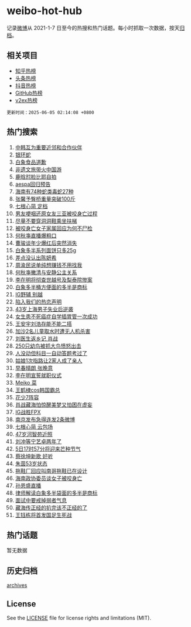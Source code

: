 # weibo-hot-hub

记录[微博](https://www.weibo.com)从 2021-1-7 日至今的热搜和热门话题。每小时抓取一次数据，按天[归档](archives)。

## 相关项目

- [知乎热榜](https://github.com/lonnyzhang423/zhihu-hot-hub)
- [头条热榜](https://github.com/lonnyzhang423/toutiao-hot-hub)
- [抖音热榜](https://github.com/lonnyzhang423/douyin-hot-hub)
- [GitHub热榜](https://github.com/lonnyzhang423/github-hot-hub)
- [v2ex热榜](https://github.com/lonnyzhang423/v2ex-hot-hub)


`更新时间：2025-06-05 02:14:08 +0800`

## 热门搜索

1. [中韩互为重要近邻和合作伙伴](https://m.weibo.cn/search?containerid=100103type%3D1%26t%3D10%26q%3D%23%E4%B8%AD%E9%9F%A9%E4%BA%92%E4%B8%BA%E9%87%8D%E8%A6%81%E8%BF%91%E9%82%BB%E5%92%8C%E5%90%88%E4%BD%9C%E4%BC%99%E4%BC%B4%23&stream_entry_id=51&isnewpage=1&extparam=seat%3D1%26cate%3D10103%26pos%3D0%26c_type%3D51%26filter_type%3Drealtimehot%26q%3D%2523%25E4%25B8%25AD%25E9%259F%25A9%25E4%25BA%2592%25E4%25B8%25BA%25E9%2587%258D%25E8%25A6%2581%25E8%25BF%2591%25E9%2582%25BB%25E5%2592%258C%25E5%2590%2588%25E4%25BD%259C%25E4%25BC%2599%25E4%25BC%25B4%2523%26dgr%3D0%26stream_entry_id%3D51%26display_time%3D1749060847%26pre_seqid%3D17490608471550056078)
1. [银环蛇](https://m.weibo.cn/search?containerid=100103type%3D1%26t%3D10%26q%3D%E9%93%B6%E7%8E%AF%E8%9B%87&stream_entry_id=31&isnewpage=1&extparam=seat%3D1%26lcate%3D5001%26filter_type%3Drealtimehot%26q%3D%25E9%2593%25B6%25E7%258E%25AF%25E8%259B%2587%26c_type%3D31%26cate%3D5001%26band_rank%3D1%26realpos%3D1%26flag%3D2%26stream_entry_id%3D31%26dgr%3D0%26pos%3D0%26display_time%3D1749060847%26pre_seqid%3D17490608471550056078)
1. [白象食品道歉](https://m.weibo.cn/search?containerid=100103type%3D1%26t%3D10%26q%3D%23%E7%99%BD%E8%B1%A1%E9%A3%9F%E5%93%81%E9%81%93%E6%AD%89%23&stream_entry_id=31&isnewpage=1&extparam=seat%3D1%26lcate%3D5001%26filter_type%3Drealtimehot%26q%3D%2523%25E7%2599%25BD%25E8%25B1%25A1%25E9%25A3%259F%25E5%2593%2581%25E9%2581%2593%25E6%25AD%2589%2523%26c_type%3D31%26cate%3D5001%26band_rank%3D2%26realpos%3D2%26flag%3D2%26stream_entry_id%3D31%26dgr%3D0%26pos%3D1%26display_time%3D1749060847%26pre_seqid%3D17490608471550056078)
1. [非遗文旅带火中国游](https://m.weibo.cn/search?containerid=100103type%3D1%26t%3D10%26q%3D%23%E9%9D%9E%E9%81%97%E6%96%87%E6%97%85%E5%B8%A6%E7%81%AB%E4%B8%AD%E5%9B%BD%E6%B8%B8%23&stream_entry_id=31&isnewpage=1&extparam=seat%3D1%26lcate%3D5001%26filter_type%3Drealtimehot%26q%3D%2523%25E9%259D%259E%25E9%2581%2597%25E6%2596%2587%25E6%2597%2585%25E5%25B8%25A6%25E7%2581%25AB%25E4%25B8%25AD%25E5%259B%25BD%25E6%25B8%25B8%2523%26c_type%3D31%26cate%3D5001%26band_rank%3D3%26realpos%3D3%26flag%3D0%26stream_entry_id%3D31%26dgr%3D0%26pos%3D2%26display_time%3D1749060847%26pre_seqid%3D17490608471550056078)
1. [鹿晗怼脸比耶自拍](https://m.weibo.cn/search?containerid=100103type%3D1%26t%3D10%26q%3D%23%E9%B9%BF%E6%99%97%E6%80%BC%E8%84%B8%E6%AF%94%E8%80%B6%E8%87%AA%E6%8B%8D%23&stream_entry_id=31&isnewpage=1&extparam=seat%3D1%26lcate%3D5001%26filter_type%3Drealtimehot%26q%3D%2523%25E9%25B9%25BF%25E6%2599%2597%25E6%2580%25BC%25E8%2584%25B8%25E6%25AF%2594%25E8%2580%25B6%25E8%2587%25AA%25E6%258B%258D%2523%26c_type%3D31%26cate%3D5001%26band_rank%3D4%26realpos%3D4%26flag%3D0%26stream_entry_id%3D31%26dgr%3D0%26pos%3D3%26display_time%3D1749060847%26pre_seqid%3D17490608471550056078)
1. [aespa回归预告](https://m.weibo.cn/search?containerid=100103type%3D1%26t%3D10%26q%3Daespa%E5%9B%9E%E5%BD%92%E9%A2%84%E5%91%8A&stream_entry_id=31&isnewpage=1&extparam=seat%3D1%26lcate%3D5001%26filter_type%3Drealtimehot%26q%3Daespa%25E5%259B%259E%25E5%25BD%2592%25E9%25A2%2584%25E5%2591%258A%26c_type%3D31%26cate%3D5001%26band_rank%3D5%26realpos%3D5%26flag%3D0%26stream_entry_id%3D31%26dgr%3D0%26pos%3D4%26display_time%3D1749060847%26pre_seqid%3D17490608471550056078)
1. [海南有74种蛇类毒蛇27种](https://m.weibo.cn/search?containerid=100103type%3D1%26t%3D10%26q%3D%23%E6%B5%B7%E5%8D%97%E6%9C%8974%E7%A7%8D%E8%9B%87%E7%B1%BB%E6%AF%92%E8%9B%8727%E7%A7%8D%23&stream_entry_id=31&isnewpage=1&extparam=seat%3D1%26lcate%3D5001%26filter_type%3Drealtimehot%26q%3D%2523%25E6%25B5%25B7%25E5%258D%2597%25E6%259C%258974%25E7%25A7%258D%25E8%259B%2587%25E7%25B1%25BB%25E6%25AF%2592%25E8%259B%258727%25E7%25A7%258D%2523%26c_type%3D31%26cate%3D5001%26band_rank%3D6%26realpos%3D6%26flag%3D0%26stream_entry_id%3D31%26dgr%3D0%26pos%3D5%26display_time%3D1749060847%26pre_seqid%3D17490608471550056078)
1. [张馨予臀桥重量突破100斤](https://m.weibo.cn/search?containerid=100103type%3D1%26t%3D10%26q%3D%23%E5%BC%A0%E9%A6%A8%E4%BA%88%E8%87%80%E6%A1%A5%E9%87%8D%E9%87%8F%E7%AA%81%E7%A0%B4100%E6%96%A4%23&stream_entry_id=31&isnewpage=1&extparam=seat%3D1%26lcate%3D5001%26filter_type%3Drealtimehot%26q%3D%2523%25E5%25BC%25A0%25E9%25A6%25A8%25E4%25BA%2588%25E8%2587%2580%25E6%25A1%25A5%25E9%2587%258D%25E9%2587%258F%25E7%25AA%2581%25E7%25A0%25B4100%25E6%2596%25A4%2523%26c_type%3D31%26cate%3D5001%26band_rank%3D7%26realpos%3D7%26flag%3D2%26stream_entry_id%3D31%26dgr%3D0%26pos%3D6%26display_time%3D1749060847%26pre_seqid%3D17490608471550056078)
1. [七根心简 定档](https://m.weibo.cn/search?containerid=100103type%3D1%26t%3D10%26q%3D%E4%B8%83%E6%A0%B9%E5%BF%83%E7%AE%80+%E5%AE%9A%E6%A1%A3&stream_entry_id=31&isnewpage=1&extparam=seat%3D1%26lcate%3D5001%26filter_type%3Drealtimehot%26q%3D%25E4%25B8%2583%25E6%25A0%25B9%25E5%25BF%2583%25E7%25AE%2580%2520%25E5%25AE%259A%25E6%25A1%25A3%26c_type%3D31%26cate%3D5001%26band_rank%3D8%26realpos%3D8%26flag%3D0%26stream_entry_id%3D31%26dgr%3D0%26pos%3D7%26display_time%3D1749060847%26pre_seqid%3D17490608471550056078)
1. [男友哽咽还原女友三亚被咬身亡过程](https://m.weibo.cn/search?containerid=100103type%3D1%26t%3D10%26q%3D%23%E7%94%B7%E5%8F%8B%E5%93%BD%E5%92%BD%E8%BF%98%E5%8E%9F%E5%A5%B3%E5%8F%8B%E4%B8%89%E4%BA%9A%E8%A2%AB%E5%92%AC%E8%BA%AB%E4%BA%A1%E8%BF%87%E7%A8%8B%23&stream_entry_id=31&isnewpage=1&extparam=seat%3D1%26lcate%3D5001%26filter_type%3Drealtimehot%26q%3D%2523%25E7%2594%25B7%25E5%258F%258B%25E5%2593%25BD%25E5%2592%25BD%25E8%25BF%2598%25E5%258E%259F%25E5%25A5%25B3%25E5%258F%258B%25E4%25B8%2589%25E4%25BA%259A%25E8%25A2%25AB%25E5%2592%25AC%25E8%25BA%25AB%25E4%25BA%25A1%25E8%25BF%2587%25E7%25A8%258B%2523%26c_type%3D31%26cate%3D5001%26band_rank%3D9%26realpos%3D9%26flag%3D0%26stream_entry_id%3D31%26dgr%3D0%26pos%3D8%26display_time%3D1749060847%26pre_seqid%3D17490608471550056078)
1. [尽量不要穿洞洞鞋乘坐扶梯](https://m.weibo.cn/search?containerid=100103type%3D1%26t%3D10%26q%3D%E5%B0%BD%E9%87%8F%E4%B8%8D%E8%A6%81%E7%A9%BF%E6%B4%9E%E6%B4%9E%E9%9E%8B%E4%B9%98%E5%9D%90%E6%89%B6%E6%A2%AF&stream_entry_id=31&isnewpage=1&extparam=seat%3D1%26lcate%3D5001%26filter_type%3Drealtimehot%26q%3D%25E5%25B0%25BD%25E9%2587%258F%25E4%25B8%258D%25E8%25A6%2581%25E7%25A9%25BF%25E6%25B4%259E%25E6%25B4%259E%25E9%259E%258B%25E4%25B9%2598%25E5%259D%2590%25E6%2589%25B6%25E6%25A2%25AF%26c_type%3D31%26cate%3D5001%26band_rank%3D10%26realpos%3D10%26flag%3D0%26stream_entry_id%3D31%26dgr%3D0%26pos%3D9%26display_time%3D1749060847%26pre_seqid%3D17490608471550056078)
1. [被咬身亡女子家属回应为何不尸检](https://m.weibo.cn/search?containerid=100103type%3D1%26t%3D10%26q%3D%23%E8%A2%AB%E5%92%AC%E8%BA%AB%E4%BA%A1%E5%A5%B3%E5%AD%90%E5%AE%B6%E5%B1%9E%E5%9B%9E%E5%BA%94%E4%B8%BA%E4%BD%95%E4%B8%8D%E5%B0%B8%E6%A3%80%23&stream_entry_id=31&isnewpage=1&extparam=seat%3D1%26lcate%3D5001%26filter_type%3Drealtimehot%26q%3D%2523%25E8%25A2%25AB%25E5%2592%25AC%25E8%25BA%25AB%25E4%25BA%25A1%25E5%25A5%25B3%25E5%25AD%2590%25E5%25AE%25B6%25E5%25B1%259E%25E5%259B%259E%25E5%25BA%2594%25E4%25B8%25BA%25E4%25BD%2595%25E4%25B8%258D%25E5%25B0%25B8%25E6%25A3%2580%2523%26c_type%3D31%26cate%3D5001%26band_rank%3D11%26realpos%3D11%26flag%3D2%26stream_entry_id%3D31%26dgr%3D0%26pos%3D10%26display_time%3D1749060847%26pre_seqid%3D17490608471550056078)
1. [何秋亊直播爆粗口](https://m.weibo.cn/search?containerid=100103type%3D1%26t%3D10%26q%3D%23%E4%BD%95%E7%A7%8B%E4%BA%8A%E7%9B%B4%E6%92%AD%E7%88%86%E7%B2%97%E5%8F%A3%23&stream_entry_id=31&isnewpage=1&extparam=seat%3D1%26lcate%3D5001%26filter_type%3Drealtimehot%26q%3D%2523%25E4%25BD%2595%25E7%25A7%258B%25E4%25BA%258A%25E7%259B%25B4%25E6%2592%25AD%25E7%2588%2586%25E7%25B2%2597%25E5%258F%25A3%2523%26c_type%3D31%26cate%3D5001%26band_rank%3D12%26realpos%3D12%26flag%3D2%26stream_entry_id%3D31%26dgr%3D0%26pos%3D11%26display_time%3D1749060847%26pre_seqid%3D17490608471550056078)
1. [曹骏谈年少爆红后突然消失](https://m.weibo.cn/search?containerid=100103type%3D1%26t%3D10%26q%3D%23%E6%9B%B9%E9%AA%8F%E8%B0%88%E5%B9%B4%E5%B0%91%E7%88%86%E7%BA%A2%E5%90%8E%E7%AA%81%E7%84%B6%E6%B6%88%E5%A4%B1%23&stream_entry_id=31&isnewpage=1&extparam=seat%3D1%26lcate%3D5001%26filter_type%3Drealtimehot%26q%3D%2523%25E6%259B%25B9%25E9%25AA%258F%25E8%25B0%2588%25E5%25B9%25B4%25E5%25B0%2591%25E7%2588%2586%25E7%25BA%25A2%25E5%2590%258E%25E7%25AA%2581%25E7%2584%25B6%25E6%25B6%2588%25E5%25A4%25B1%2523%26c_type%3D31%26cate%3D5001%26band_rank%3D13%26realpos%3D13%26flag%3D0%26stream_entry_id%3D31%26dgr%3D0%26pos%3D12%26display_time%3D1749060847%26pre_seqid%3D17490608471550056078)
1. [白象多半系列面饼只多25g](https://m.weibo.cn/search?containerid=100103type%3D1%26t%3D10%26q%3D%23%E7%99%BD%E8%B1%A1%E5%A4%9A%E5%8D%8A%E7%B3%BB%E5%88%97%E9%9D%A2%E9%A5%BC%E5%8F%AA%E5%A4%9A25g%23&stream_entry_id=31&isnewpage=1&extparam=seat%3D1%26lcate%3D5001%26filter_type%3Drealtimehot%26q%3D%2523%25E7%2599%25BD%25E8%25B1%25A1%25E5%25A4%259A%25E5%258D%258A%25E7%25B3%25BB%25E5%2588%2597%25E9%259D%25A2%25E9%25A5%25BC%25E5%258F%25AA%25E5%25A4%259A25g%2523%26c_type%3D31%26cate%3D5001%26band_rank%3D14%26realpos%3D14%26flag%3D0%26stream_entry_id%3D31%26dgr%3D0%26pos%3D13%26display_time%3D1749060847%26pre_seqid%3D17490608471550056078)
1. [差点没认出陈妍希](https://m.weibo.cn/search?containerid=100103type%3D1%26t%3D10%26q%3D%E5%B7%AE%E7%82%B9%E6%B2%A1%E8%AE%A4%E5%87%BA%E9%99%88%E5%A6%8D%E5%B8%8C&stream_entry_id=31&isnewpage=1&extparam=seat%3D1%26lcate%3D5001%26filter_type%3Drealtimehot%26q%3D%25E5%25B7%25AE%25E7%2582%25B9%25E6%25B2%25A1%25E8%25AE%25A4%25E5%2587%25BA%25E9%2599%2588%25E5%25A6%258D%25E5%25B8%258C%26c_type%3D31%26cate%3D5001%26band_rank%3D15%26realpos%3D15%26flag%3D2%26stream_entry_id%3D31%26dgr%3D0%26pos%3D14%26display_time%3D1749060847%26pre_seqid%3D17490608471550056078)
1. [周渝民说单纯想赚钱不用找我](https://m.weibo.cn/search?containerid=100103type%3D1%26t%3D10%26q%3D%23%E5%91%A8%E6%B8%9D%E6%B0%91%E8%AF%B4%E5%8D%95%E7%BA%AF%E6%83%B3%E8%B5%9A%E9%92%B1%E4%B8%8D%E7%94%A8%E6%89%BE%E6%88%91%23&stream_entry_id=31&isnewpage=1&extparam=seat%3D1%26lcate%3D5001%26filter_type%3Drealtimehot%26q%3D%2523%25E5%2591%25A8%25E6%25B8%259D%25E6%25B0%2591%25E8%25AF%25B4%25E5%258D%2595%25E7%25BA%25AF%25E6%2583%25B3%25E8%25B5%259A%25E9%2592%25B1%25E4%25B8%258D%25E7%2594%25A8%25E6%2589%25BE%25E6%2588%2591%2523%26c_type%3D31%26cate%3D5001%26band_rank%3D16%26realpos%3D16%26flag%3D0%26stream_entry_id%3D31%26dgr%3D0%26pos%3D15%26display_time%3D1749060847%26pre_seqid%3D17490608471550056078)
1. [何秋亊撇清与安静公主关系](https://m.weibo.cn/search?containerid=100103type%3D1%26t%3D10%26q%3D%23%E4%BD%95%E7%A7%8B%E4%BA%8A%E6%92%87%E6%B8%85%E4%B8%8E%E5%AE%89%E9%9D%99%E5%85%AC%E4%B8%BB%E5%85%B3%E7%B3%BB%23&stream_entry_id=31&isnewpage=1&extparam=seat%3D1%26lcate%3D5001%26filter_type%3Drealtimehot%26q%3D%2523%25E4%25BD%2595%25E7%25A7%258B%25E4%25BA%258A%25E6%2592%2587%25E6%25B8%2585%25E4%25B8%258E%25E5%25AE%2589%25E9%259D%2599%25E5%2585%25AC%25E4%25B8%25BB%25E5%2585%25B3%25E7%25B3%25BB%2523%26c_type%3D31%26cate%3D5001%26band_rank%3D17%26realpos%3D17%26flag%3D2%26stream_entry_id%3D31%26dgr%3D0%26pos%3D16%26display_time%3D1749060847%26pre_seqid%3D17490608471550056078)
1. [李在明将彻查世越号及梨泰院惨案](https://m.weibo.cn/search?containerid=100103type%3D1%26t%3D10%26q%3D%23%E6%9D%8E%E5%9C%A8%E6%98%8E%E5%B0%86%E5%BD%BB%E6%9F%A5%E4%B8%96%E8%B6%8A%E5%8F%B7%E5%8F%8A%E6%A2%A8%E6%B3%B0%E9%99%A2%E6%83%A8%E6%A1%88%23&stream_entry_id=31&isnewpage=1&extparam=seat%3D1%26lcate%3D5001%26filter_type%3Drealtimehot%26q%3D%2523%25E6%259D%258E%25E5%259C%25A8%25E6%2598%258E%25E5%25B0%2586%25E5%25BD%25BB%25E6%259F%25A5%25E4%25B8%2596%25E8%25B6%258A%25E5%258F%25B7%25E5%258F%258A%25E6%25A2%25A8%25E6%25B3%25B0%25E9%2599%25A2%25E6%2583%25A8%25E6%25A1%2588%2523%26c_type%3D31%26cate%3D5001%26band_rank%3D18%26realpos%3D18%26flag%3D0%26stream_entry_id%3D31%26dgr%3D0%26pos%3D17%26display_time%3D1749060847%26pre_seqid%3D17490608471550056078)
1. [白象多半桶方便面的多半是商标](https://m.weibo.cn/search?containerid=100103type%3D1%26t%3D10%26q%3D%23%E7%99%BD%E8%B1%A1%E5%A4%9A%E5%8D%8A%E6%A1%B6%E6%96%B9%E4%BE%BF%E9%9D%A2%E7%9A%84%E5%A4%9A%E5%8D%8A%E6%98%AF%E5%95%86%E6%A0%87%23&stream_entry_id=31&isnewpage=1&extparam=seat%3D1%26lcate%3D5001%26filter_type%3Drealtimehot%26q%3D%2523%25E7%2599%25BD%25E8%25B1%25A1%25E5%25A4%259A%25E5%258D%258A%25E6%25A1%25B6%25E6%2596%25B9%25E4%25BE%25BF%25E9%259D%25A2%25E7%259A%2584%25E5%25A4%259A%25E5%258D%258A%25E6%2598%25AF%25E5%2595%2586%25E6%25A0%2587%2523%26c_type%3D31%26cate%3D5001%26band_rank%3D19%26realpos%3D19%26flag%3D0%26stream_entry_id%3D31%26dgr%3D0%26pos%3D18%26display_time%3D1749060847%26pre_seqid%3D17490608471550056078)
1. [IG野辅 别越](https://m.weibo.cn/search?containerid=100103type%3D1%26t%3D10%26q%3DIG%E9%87%8E%E8%BE%85+%E5%88%AB%E8%B6%8A&stream_entry_id=31&isnewpage=1&extparam=seat%3D1%26lcate%3D5001%26filter_type%3Drealtimehot%26q%3DIG%25E9%2587%258E%25E8%25BE%2585%2520%25E5%2588%25AB%25E8%25B6%258A%26c_type%3D31%26cate%3D5001%26band_rank%3D20%26realpos%3D20%26flag%3D0%26stream_entry_id%3D31%26dgr%3D0%26pos%3D19%26display_time%3D1749060847%26pre_seqid%3D17490608471550056078)
1. [陷入我们的热恋声明](https://m.weibo.cn/search?containerid=100103type%3D1%26t%3D10%26q%3D%E9%99%B7%E5%85%A5%E6%88%91%E4%BB%AC%E7%9A%84%E7%83%AD%E6%81%8B%E5%A3%B0%E6%98%8E&stream_entry_id=31&isnewpage=1&extparam=seat%3D1%26lcate%3D5001%26filter_type%3Drealtimehot%26q%3D%25E9%2599%25B7%25E5%2585%25A5%25E6%2588%2591%25E4%25BB%25AC%25E7%259A%2584%25E7%2583%25AD%25E6%2581%258B%25E5%25A3%25B0%25E6%2598%258E%26c_type%3D31%26cate%3D5001%26band_rank%3D21%26realpos%3D21%26flag%3D0%26stream_entry_id%3D31%26dgr%3D0%26pos%3D20%26display_time%3D1749060847%26pre_seqid%3D17490608471550056078)
1. [43岁上海男子失业后逆袭](https://m.weibo.cn/search?containerid=100103type%3D1%26t%3D10%26q%3D%2343%E5%B2%81%E4%B8%8A%E6%B5%B7%E7%94%B7%E5%AD%90%E5%A4%B1%E4%B8%9A%E5%90%8E%E9%80%86%E8%A2%AD%23&stream_entry_id=31&isnewpage=1&extparam=seat%3D1%26lcate%3D5001%26filter_type%3Drealtimehot%26q%3D%252343%25E5%25B2%2581%25E4%25B8%258A%25E6%25B5%25B7%25E7%2594%25B7%25E5%25AD%2590%25E5%25A4%25B1%25E4%25B8%259A%25E5%2590%258E%25E9%2580%2586%25E8%25A2%25AD%2523%26c_type%3D31%26cate%3D5001%26band_rank%3D22%26realpos%3D22%26flag%3D0%26stream_entry_id%3D31%26dgr%3D0%26pos%3D21%26display_time%3D1749060847%26pre_seqid%3D17490608471550056078)
1. [女生患不死癌症自学插胃管一次成功](https://m.weibo.cn/search?containerid=100103type%3D1%26t%3D10%26q%3D%23%E5%A5%B3%E7%94%9F%E6%82%A3%E4%B8%8D%E6%AD%BB%E7%99%8C%E7%97%87%E8%87%AA%E5%AD%A6%E6%8F%92%E8%83%83%E7%AE%A1%E4%B8%80%E6%AC%A1%E6%88%90%E5%8A%9F%23&stream_entry_id=31&isnewpage=1&extparam=seat%3D1%26lcate%3D5001%26filter_type%3Drealtimehot%26q%3D%2523%25E5%25A5%25B3%25E7%2594%259F%25E6%2582%25A3%25E4%25B8%258D%25E6%25AD%25BB%25E7%2599%258C%25E7%2597%2587%25E8%2587%25AA%25E5%25AD%25A6%25E6%258F%2592%25E8%2583%2583%25E7%25AE%25A1%25E4%25B8%2580%25E6%25AC%25A1%25E6%2588%2590%25E5%258A%259F%2523%26c_type%3D31%26cate%3D5001%26band_rank%3D23%26realpos%3D23%26flag%3D0%26stream_entry_id%3D31%26dgr%3D0%26pos%3D22%26display_time%3D1749060847%26pre_seqid%3D17490608471550056078)
1. [王安宇刘浩存能不能二搭](https://m.weibo.cn/search?containerid=100103type%3D1%26t%3D10%26q%3D%E7%8E%8B%E5%AE%89%E5%AE%87%E5%88%98%E6%B5%A9%E5%AD%98%E8%83%BD%E4%B8%8D%E8%83%BD%E4%BA%8C%E6%90%AD&stream_entry_id=31&isnewpage=1&extparam=seat%3D1%26lcate%3D5001%26filter_type%3Drealtimehot%26q%3D%25E7%258E%258B%25E5%25AE%2589%25E5%25AE%2587%25E5%2588%2598%25E6%25B5%25A9%25E5%25AD%2598%25E8%2583%25BD%25E4%25B8%258D%25E8%2583%25BD%25E4%25BA%258C%25E6%2590%25AD%26c_type%3D31%26cate%3D5001%26band_rank%3D24%26realpos%3D24%26flag%3D0%26stream_entry_id%3D31%26dgr%3D0%26pos%3D23%26display_time%3D1749060847%26pre_seqid%3D17490608471550056078)
1. [加沙2名儿童取水时遭无人机杀害](https://m.weibo.cn/search?containerid=100103type%3D1%26t%3D10%26q%3D%23%E5%8A%A0%E6%B2%992%E5%90%8D%E5%84%BF%E7%AB%A5%E5%8F%96%E6%B0%B4%E6%97%B6%E9%81%AD%E6%97%A0%E4%BA%BA%E6%9C%BA%E6%9D%80%E5%AE%B3%23&stream_entry_id=31&isnewpage=1&extparam=seat%3D1%26lcate%3D5001%26filter_type%3Drealtimehot%26q%3D%2523%25E5%258A%25A0%25E6%25B2%25992%25E5%2590%258D%25E5%2584%25BF%25E7%25AB%25A5%25E5%258F%2596%25E6%25B0%25B4%25E6%2597%25B6%25E9%2581%25AD%25E6%2597%25A0%25E4%25BA%25BA%25E6%259C%25BA%25E6%259D%2580%25E5%25AE%25B3%2523%26c_type%3D31%26cate%3D5001%26band_rank%3D25%26realpos%3D25%26flag%3D0%26stream_entry_id%3D31%26dgr%3D0%26pos%3D24%26display_time%3D1749060847%26pre_seqid%3D17490608471550056078)
1. [刘医生返乡记 肖战](https://m.weibo.cn/search?containerid=100103type%3D1%26t%3D10%26q%3D%E5%88%98%E5%8C%BB%E7%94%9F%E8%BF%94%E4%B9%A1%E8%AE%B0+%E8%82%96%E6%88%98&stream_entry_id=31&isnewpage=1&extparam=seat%3D1%26lcate%3D5001%26filter_type%3Drealtimehot%26q%3D%25E5%2588%2598%25E5%258C%25BB%25E7%2594%259F%25E8%25BF%2594%25E4%25B9%25A1%25E8%25AE%25B0%2520%25E8%2582%2596%25E6%2588%2598%26c_type%3D31%26cate%3D5001%26band_rank%3D26%26realpos%3D26%26flag%3D0%26stream_entry_id%3D31%26dgr%3D0%26pos%3D25%26display_time%3D1749060847%26pre_seqid%3D17490608471550056078)
1. [250只幼鸟被抓大鸟愤怒出击](https://m.weibo.cn/search?containerid=100103type%3D1%26t%3D10%26q%3D%23250%E5%8F%AA%E5%B9%BC%E9%B8%9F%E8%A2%AB%E6%8A%93%E5%A4%A7%E9%B8%9F%E6%84%A4%E6%80%92%E5%87%BA%E5%87%BB%23&stream_entry_id=31&isnewpage=1&extparam=seat%3D1%26lcate%3D5001%26filter_type%3Drealtimehot%26q%3D%2523250%25E5%258F%25AA%25E5%25B9%25BC%25E9%25B8%259F%25E8%25A2%25AB%25E6%258A%2593%25E5%25A4%25A7%25E9%25B8%259F%25E6%2584%25A4%25E6%2580%2592%25E5%2587%25BA%25E5%2587%25BB%2523%26c_type%3D31%26cate%3D5001%26band_rank%3D27%26realpos%3D27%26flag%3D0%26stream_entry_id%3D31%26dgr%3D0%26pos%3D26%26display_time%3D1749060847%26pre_seqid%3D17490608471550056078)
1. [人没动但科目一自动答题考过了](https://m.weibo.cn/search?containerid=100103type%3D1%26t%3D10%26q%3D%23%E4%BA%BA%E6%B2%A1%E5%8A%A8%E4%BD%86%E7%A7%91%E7%9B%AE%E4%B8%80%E8%87%AA%E5%8A%A8%E7%AD%94%E9%A2%98%E8%80%83%E8%BF%87%E4%BA%86%23&stream_entry_id=31&isnewpage=1&extparam=seat%3D1%26lcate%3D5001%26filter_type%3Drealtimehot%26q%3D%2523%25E4%25BA%25BA%25E6%25B2%25A1%25E5%258A%25A8%25E4%25BD%2586%25E7%25A7%2591%25E7%259B%25AE%25E4%25B8%2580%25E8%2587%25AA%25E5%258A%25A8%25E7%25AD%2594%25E9%25A2%2598%25E8%2580%2583%25E8%25BF%2587%25E4%25BA%2586%2523%26c_type%3D31%26cate%3D5001%26band_rank%3D28%26realpos%3D28%26flag%3D0%26stream_entry_id%3D31%26dgr%3D0%26pos%3D27%26display_time%3D1749060847%26pre_seqid%3D17490608471550056078)
1. [姑娘1次指路让2家人成了亲人](https://m.weibo.cn/search?containerid=100103type%3D1%26t%3D10%26q%3D%23%E5%A7%91%E5%A8%981%E6%AC%A1%E6%8C%87%E8%B7%AF%E8%AE%A92%E5%AE%B6%E4%BA%BA%E6%88%90%E4%BA%86%E4%BA%B2%E4%BA%BA%23&stream_entry_id=31&isnewpage=1&extparam=seat%3D1%26lcate%3D5001%26filter_type%3Drealtimehot%26q%3D%2523%25E5%25A7%2591%25E5%25A8%25981%25E6%25AC%25A1%25E6%258C%2587%25E8%25B7%25AF%25E8%25AE%25A92%25E5%25AE%25B6%25E4%25BA%25BA%25E6%2588%2590%25E4%25BA%2586%25E4%25BA%25B2%25E4%25BA%25BA%2523%26c_type%3D31%26cate%3D5001%26band_rank%3D29%26realpos%3D29%26flag%3D1%26stream_entry_id%3D31%26dgr%3D0%26pos%3D28%26display_time%3D1749060847%26pre_seqid%3D17490608471550056078)
1. [早春晴朗 张晚意](https://m.weibo.cn/search?containerid=100103type%3D1%26t%3D10%26q%3D%E6%97%A9%E6%98%A5%E6%99%B4%E6%9C%97+%E5%BC%A0%E6%99%9A%E6%84%8F&stream_entry_id=31&isnewpage=1&extparam=seat%3D1%26lcate%3D5001%26filter_type%3Drealtimehot%26q%3D%25E6%2597%25A9%25E6%2598%25A5%25E6%2599%25B4%25E6%259C%2597%2520%25E5%25BC%25A0%25E6%2599%259A%25E6%2584%258F%26c_type%3D31%26cate%3D5001%26band_rank%3D30%26realpos%3D30%26flag%3D0%26stream_entry_id%3D31%26dgr%3D0%26pos%3D29%26display_time%3D1749060847%26pre_seqid%3D17490608471550056078)
1. [李在明宣誓就职仪式](https://m.weibo.cn/search?containerid=100103type%3D1%26t%3D10%26q%3D%23%E6%9D%8E%E5%9C%A8%E6%98%8E%E5%AE%A3%E8%AA%93%E5%B0%B1%E8%81%8C%E4%BB%AA%E5%BC%8F%23&stream_entry_id=31&isnewpage=1&extparam=seat%3D1%26lcate%3D5001%26filter_type%3Drealtimehot%26q%3D%2523%25E6%259D%258E%25E5%259C%25A8%25E6%2598%258E%25E5%25AE%25A3%25E8%25AA%2593%25E5%25B0%25B1%25E8%2581%258C%25E4%25BB%25AA%25E5%25BC%258F%2523%26c_type%3D31%26cate%3D5001%26band_rank%3D31%26realpos%3D31%26flag%3D0%26stream_entry_id%3D31%26dgr%3D0%26pos%3D30%26display_time%3D1749060847%26pre_seqid%3D17490608471550056078)
1. [Meiko 菜](https://m.weibo.cn/search?containerid=100103type%3D1%26t%3D10%26q%3DMeiko+%E8%8F%9C&stream_entry_id=31&isnewpage=1&extparam=seat%3D1%26lcate%3D5001%26filter_type%3Drealtimehot%26q%3DMeiko%2520%25E8%258F%259C%26c_type%3D31%26cate%3D5001%26band_rank%3D32%26realpos%3D32%26flag%3D0%26stream_entry_id%3D31%26dgr%3D0%26pos%3D31%26display_time%3D1749060847%26pre_seqid%3D17490608471550056078)
1. [王鹤棣cos韩国霸总](https://m.weibo.cn/search?containerid=100103type%3D1%26t%3D10%26q%3D%E7%8E%8B%E9%B9%A4%E6%A3%A3cos%E9%9F%A9%E5%9B%BD%E9%9C%B8%E6%80%BB&stream_entry_id=31&isnewpage=1&extparam=seat%3D1%26lcate%3D5001%26filter_type%3Drealtimehot%26q%3D%25E7%258E%258B%25E9%25B9%25A4%25E6%25A3%25A3cos%25E9%259F%25A9%25E5%259B%25BD%25E9%259C%25B8%25E6%2580%25BB%26c_type%3D31%26cate%3D5001%26band_rank%3D33%26realpos%3D33%26flag%3D0%26stream_entry_id%3D31%26dgr%3D0%26pos%3D32%26display_time%3D1749060847%26pre_seqid%3D17490608471550056078)
1. [花少7阵容](https://m.weibo.cn/search?containerid=100103type%3D1%26t%3D10%26q%3D%E8%8A%B1%E5%B0%917%E9%98%B5%E5%AE%B9&stream_entry_id=31&isnewpage=1&extparam=seat%3D1%26lcate%3D5001%26filter_type%3Drealtimehot%26q%3D%25E8%258A%25B1%25E5%25B0%25917%25E9%2598%25B5%25E5%25AE%25B9%26c_type%3D31%26cate%3D5001%26band_rank%3D34%26realpos%3D34%26flag%3D0%26stream_entry_id%3D31%26dgr%3D0%26pos%3D33%26display_time%3D1749060847%26pre_seqid%3D17490608471550056078)
1. [肖战藏海怕惊醒美梦又怕困在虚妄](https://m.weibo.cn/search?containerid=100103type%3D1%26t%3D10%26q%3D%23%E8%82%96%E6%88%98%E8%97%8F%E6%B5%B7%E6%80%95%E6%83%8A%E9%86%92%E7%BE%8E%E6%A2%A6%E5%8F%88%E6%80%95%E5%9B%B0%E5%9C%A8%E8%99%9A%E5%A6%84%23&stream_entry_id=31&isnewpage=1&extparam=seat%3D1%26lcate%3D5001%26filter_type%3Drealtimehot%26q%3D%2523%25E8%2582%2596%25E6%2588%2598%25E8%2597%258F%25E6%25B5%25B7%25E6%2580%2595%25E6%2583%258A%25E9%2586%2592%25E7%25BE%258E%25E6%25A2%25A6%25E5%258F%2588%25E6%2580%2595%25E5%259B%25B0%25E5%259C%25A8%25E8%2599%259A%25E5%25A6%2584%2523%26c_type%3D31%26cate%3D5001%26band_rank%3D35%26realpos%3D35%26flag%3D0%26stream_entry_id%3D31%26dgr%3D0%26pos%3D34%26display_time%3D1749060847%26pre_seqid%3D17490608471550056078)
1. [IG战胜FPX](https://m.weibo.cn/search?containerid=100103type%3D1%26t%3D10%26q%3DIG%E6%88%98%E8%83%9CFPX&stream_entry_id=31&isnewpage=1&extparam=seat%3D1%26lcate%3D5001%26filter_type%3Drealtimehot%26q%3DIG%25E6%2588%2598%25E8%2583%259CFPX%26c_type%3D31%26cate%3D5001%26band_rank%3D36%26realpos%3D36%26flag%3D0%26stream_entry_id%3D31%26dgr%3D0%26pos%3D35%26display_time%3D1749060847%26pre_seqid%3D17490608471550056078)
1. [南京发布急得连发2条微博](https://m.weibo.cn/search?containerid=100103type%3D1%26t%3D10%26q%3D%23%E5%8D%97%E4%BA%AC%E5%8F%91%E5%B8%83%E6%80%A5%E5%BE%97%E8%BF%9E%E5%8F%912%E6%9D%A1%E5%BE%AE%E5%8D%9A%23&stream_entry_id=31&isnewpage=1&extparam=seat%3D1%26lcate%3D5001%26filter_type%3Drealtimehot%26q%3D%2523%25E5%258D%2597%25E4%25BA%25AC%25E5%258F%2591%25E5%25B8%2583%25E6%2580%25A5%25E5%25BE%2597%25E8%25BF%259E%25E5%258F%25912%25E6%259D%25A1%25E5%25BE%25AE%25E5%258D%259A%2523%26c_type%3D31%26cate%3D5001%26band_rank%3D37%26realpos%3D37%26flag%3D0%26stream_entry_id%3D31%26dgr%3D0%26pos%3D36%26display_time%3D1749060847%26pre_seqid%3D17490608471550056078)
1. [七根心简 云包场](https://m.weibo.cn/search?containerid=100103type%3D1%26t%3D10%26q%3D%E4%B8%83%E6%A0%B9%E5%BF%83%E7%AE%80+%E4%BA%91%E5%8C%85%E5%9C%BA&stream_entry_id=31&isnewpage=1&extparam=seat%3D1%26lcate%3D5001%26filter_type%3Drealtimehot%26q%3D%25E4%25B8%2583%25E6%25A0%25B9%25E5%25BF%2583%25E7%25AE%2580%2520%25E4%25BA%2591%25E5%258C%2585%25E5%259C%25BA%26c_type%3D31%26cate%3D5001%26band_rank%3D38%26realpos%3D38%26flag%3D0%26stream_entry_id%3D31%26dgr%3D0%26pos%3D37%26display_time%3D1749060847%26pre_seqid%3D17490608471550056078)
1. [47岁河智苑近照](https://m.weibo.cn/search?containerid=100103type%3D1%26t%3D10%26q%3D%2347%E5%B2%81%E6%B2%B3%E6%99%BA%E8%8B%91%E8%BF%91%E7%85%A7%23&stream_entry_id=31&isnewpage=1&extparam=seat%3D1%26lcate%3D5001%26filter_type%3Drealtimehot%26q%3D%252347%25E5%25B2%2581%25E6%25B2%25B3%25E6%2599%25BA%25E8%258B%2591%25E8%25BF%2591%25E7%2585%25A7%2523%26c_type%3D31%26cate%3D5001%26band_rank%3D39%26realpos%3D39%26flag%3D0%26stream_entry_id%3D31%26dgr%3D0%26pos%3D38%26display_time%3D1749060847%26pre_seqid%3D17490608471550056078)
1. [刘冲等宁艺卓两年了](https://m.weibo.cn/search?containerid=100103type%3D1%26t%3D10%26q%3D%23%E5%88%98%E5%86%B2%E7%AD%89%E5%AE%81%E8%89%BA%E5%8D%93%E4%B8%A4%E5%B9%B4%E4%BA%86%23&stream_entry_id=31&isnewpage=1&extparam=seat%3D1%26lcate%3D5001%26filter_type%3Drealtimehot%26q%3D%2523%25E5%2588%2598%25E5%2586%25B2%25E7%25AD%2589%25E5%25AE%2581%25E8%2589%25BA%25E5%258D%2593%25E4%25B8%25A4%25E5%25B9%25B4%25E4%25BA%2586%2523%26c_type%3D31%26cate%3D5001%26band_rank%3D40%26realpos%3D40%26flag%3D0%26stream_entry_id%3D31%26dgr%3D0%26pos%3D39%26display_time%3D1749060847%26pre_seqid%3D17490608471550056078)
1. [5日17时57分将迎来芒种节气](https://m.weibo.cn/search?containerid=100103type%3D1%26t%3D10%26q%3D%235%E6%97%A517%E6%97%B657%E5%88%86%E5%B0%86%E8%BF%8E%E6%9D%A5%E8%8A%92%E7%A7%8D%E8%8A%82%E6%B0%94%23&stream_entry_id=31&isnewpage=1&extparam=seat%3D1%26lcate%3D5001%26filter_type%3Drealtimehot%26q%3D%25235%25E6%2597%25A517%25E6%2597%25B657%25E5%2588%2586%25E5%25B0%2586%25E8%25BF%258E%25E6%259D%25A5%25E8%258A%2592%25E7%25A7%258D%25E8%258A%2582%25E6%25B0%2594%2523%26c_type%3D31%26cate%3D5001%26band_rank%3D41%26realpos%3D41%26flag%3D0%26stream_entry_id%3D31%26dgr%3D0%26pos%3D40%26display_time%3D1749060847%26pre_seqid%3D17490608471550056078)
1. [蔡徐坤新歌 好听](https://m.weibo.cn/search?containerid=100103type%3D1%26t%3D10%26q%3D%E8%94%A1%E5%BE%90%E5%9D%A4%E6%96%B0%E6%AD%8C+%E5%A5%BD%E5%90%AC&stream_entry_id=31&isnewpage=1&extparam=seat%3D1%26lcate%3D5001%26filter_type%3Drealtimehot%26q%3D%25E8%2594%25A1%25E5%25BE%2590%25E5%259D%25A4%25E6%2596%25B0%25E6%25AD%258C%2520%25E5%25A5%25BD%25E5%2590%25AC%26c_type%3D31%26cate%3D5001%26band_rank%3D42%26realpos%3D42%26flag%3D0%26stream_entry_id%3D31%26dgr%3D0%26pos%3D41%26display_time%3D1749060847%26pre_seqid%3D17490608471550056078)
1. [朱茵53岁状态](https://m.weibo.cn/search?containerid=100103type%3D1%26t%3D10%26q%3D%23%E6%9C%B1%E8%8C%B553%E5%B2%81%E7%8A%B6%E6%80%81%23&stream_entry_id=31&isnewpage=1&extparam=seat%3D1%26lcate%3D5001%26filter_type%3Drealtimehot%26q%3D%2523%25E6%259C%25B1%25E8%258C%25B553%25E5%25B2%2581%25E7%258A%25B6%25E6%2580%2581%2523%26c_type%3D31%26cate%3D5001%26band_rank%3D43%26realpos%3D43%26flag%3D0%26stream_entry_id%3D31%26dgr%3D0%26pos%3D42%26display_time%3D1749060847%26pre_seqid%3D17490608471550056078)
1. [拖鞋厂回应叫南哥拖鞋已在设计](https://m.weibo.cn/search?containerid=100103type%3D1%26t%3D10%26q%3D%23%E6%8B%96%E9%9E%8B%E5%8E%82%E5%9B%9E%E5%BA%94%E5%8F%AB%E5%8D%97%E5%93%A5%E6%8B%96%E9%9E%8B%E5%B7%B2%E5%9C%A8%E8%AE%BE%E8%AE%A1%23&stream_entry_id=31&isnewpage=1&extparam=seat%3D1%26lcate%3D5001%26filter_type%3Drealtimehot%26q%3D%2523%25E6%258B%2596%25E9%259E%258B%25E5%258E%2582%25E5%259B%259E%25E5%25BA%2594%25E5%258F%25AB%25E5%258D%2597%25E5%2593%25A5%25E6%258B%2596%25E9%259E%258B%25E5%25B7%25B2%25E5%259C%25A8%25E8%25AE%25BE%25E8%25AE%25A1%2523%26c_type%3D31%26cate%3D5001%26band_rank%3D44%26realpos%3D44%26flag%3D1%26stream_entry_id%3D31%26dgr%3D0%26pos%3D43%26display_time%3D1749060847%26pre_seqid%3D17490608471550056078)
1. [海南政协委员谈女子被咬身亡](https://m.weibo.cn/search?containerid=100103type%3D1%26t%3D10%26q%3D%23%E6%B5%B7%E5%8D%97%E6%94%BF%E5%8D%8F%E5%A7%94%E5%91%98%E8%B0%88%E5%A5%B3%E5%AD%90%E8%A2%AB%E5%92%AC%E8%BA%AB%E4%BA%A1%23&stream_entry_id=31&isnewpage=1&extparam=seat%3D1%26lcate%3D5001%26filter_type%3Drealtimehot%26q%3D%2523%25E6%25B5%25B7%25E5%258D%2597%25E6%2594%25BF%25E5%258D%258F%25E5%25A7%2594%25E5%2591%2598%25E8%25B0%2588%25E5%25A5%25B3%25E5%25AD%2590%25E8%25A2%25AB%25E5%2592%25AC%25E8%25BA%25AB%25E4%25BA%25A1%2523%26c_type%3D31%26cate%3D5001%26band_rank%3D45%26realpos%3D45%26flag%3D1%26stream_entry_id%3D31%26dgr%3D0%26pos%3D44%26display_time%3D1749060847%26pre_seqid%3D17490608471550056078)
1. [孙恩盛直播](https://m.weibo.cn/search?containerid=100103type%3D1%26t%3D10%26q%3D%23%E5%AD%99%E6%81%A9%E7%9B%9B%E7%9B%B4%E6%92%AD%23&stream_entry_id=31&isnewpage=1&extparam=seat%3D1%26lcate%3D5001%26filter_type%3Drealtimehot%26q%3D%2523%25E5%25AD%2599%25E6%2581%25A9%25E7%259B%259B%25E7%259B%25B4%25E6%2592%25AD%2523%26c_type%3D31%26cate%3D5001%26band_rank%3D46%26realpos%3D46%26flag%3D0%26stream_entry_id%3D31%26dgr%3D0%26pos%3D45%26display_time%3D1749060847%26pre_seqid%3D17490608471550056078)
1. [律师解读白象多半袋面的多半是商标](https://m.weibo.cn/search?containerid=100103type%3D1%26t%3D10%26q%3D%23%E5%BE%8B%E5%B8%88%E8%A7%A3%E8%AF%BB%E7%99%BD%E8%B1%A1%E5%A4%9A%E5%8D%8A%E8%A2%8B%E9%9D%A2%E7%9A%84%E5%A4%9A%E5%8D%8A%E6%98%AF%E5%95%86%E6%A0%87%23&stream_entry_id=31&isnewpage=1&extparam=seat%3D1%26lcate%3D5001%26filter_type%3Drealtimehot%26q%3D%2523%25E5%25BE%258B%25E5%25B8%2588%25E8%25A7%25A3%25E8%25AF%25BB%25E7%2599%25BD%25E8%25B1%25A1%25E5%25A4%259A%25E5%258D%258A%25E8%25A2%258B%25E9%259D%25A2%25E7%259A%2584%25E5%25A4%259A%25E5%258D%258A%25E6%2598%25AF%25E5%2595%2586%25E6%25A0%2587%2523%26c_type%3D31%26cate%3D5001%26band_rank%3D47%26realpos%3D47%26flag%3D0%26stream_entry_id%3D31%26dgr%3D0%26pos%3D46%26display_time%3D1749060847%26pre_seqid%3D17490608471550056078)
1. [面试中要戒掉弱者气息](https://m.weibo.cn/search?containerid=100103type%3D1%26t%3D10%26q%3D%E9%9D%A2%E8%AF%95%E4%B8%AD%E8%A6%81%E6%88%92%E6%8E%89%E5%BC%B1%E8%80%85%E6%B0%94%E6%81%AF&stream_entry_id=31&isnewpage=1&extparam=seat%3D1%26lcate%3D5001%26filter_type%3Drealtimehot%26q%3D%25E9%259D%25A2%25E8%25AF%2595%25E4%25B8%25AD%25E8%25A6%2581%25E6%2588%2592%25E6%258E%2589%25E5%25BC%25B1%25E8%2580%2585%25E6%25B0%2594%25E6%2581%25AF%26c_type%3D31%26cate%3D5001%26band_rank%3D48%26realpos%3D48%26flag%3D1%26stream_entry_id%3D31%26dgr%3D0%26pos%3D47%26display_time%3D1749060847%26pre_seqid%3D17490608471550056078)
1. [藏海传正经的扒完该不正经的了](https://m.weibo.cn/search?containerid=100103type%3D1%26t%3D10%26q%3D%23%E8%97%8F%E6%B5%B7%E4%BC%A0%E6%AD%A3%E7%BB%8F%E7%9A%84%E6%89%92%E5%AE%8C%E8%AF%A5%E4%B8%8D%E6%AD%A3%E7%BB%8F%E7%9A%84%E4%BA%86%23&stream_entry_id=31&isnewpage=1&extparam=seat%3D1%26lcate%3D5001%26filter_type%3Drealtimehot%26q%3D%2523%25E8%2597%258F%25E6%25B5%25B7%25E4%25BC%25A0%25E6%25AD%25A3%25E7%25BB%258F%25E7%259A%2584%25E6%2589%2592%25E5%25AE%258C%25E8%25AF%25A5%25E4%25B8%258D%25E6%25AD%25A3%25E7%25BB%258F%25E7%259A%2584%25E4%25BA%2586%2523%26c_type%3D31%26cate%3D5001%26band_rank%3D49%26realpos%3D49%26flag%3D0%26stream_entry_id%3D31%26dgr%3D0%26pos%3D48%26display_time%3D1749060847%26pre_seqid%3D17490608471550056078)
1. [王钰栋将首发国足生死战](https://m.weibo.cn/search?containerid=100103type%3D1%26t%3D10%26q%3D%23%E7%8E%8B%E9%92%B0%E6%A0%8B%E5%B0%86%E9%A6%96%E5%8F%91%E5%9B%BD%E8%B6%B3%E7%94%9F%E6%AD%BB%E6%88%98%23&stream_entry_id=31&isnewpage=1&extparam=seat%3D1%26lcate%3D5001%26filter_type%3Drealtimehot%26q%3D%2523%25E7%258E%258B%25E9%2592%25B0%25E6%25A0%258B%25E5%25B0%2586%25E9%25A6%2596%25E5%258F%2591%25E5%259B%25BD%25E8%25B6%25B3%25E7%2594%259F%25E6%25AD%25BB%25E6%2588%2598%2523%26c_type%3D31%26cate%3D5001%26band_rank%3D50%26realpos%3D50%26flag%3D0%26stream_entry_id%3D31%26dgr%3D0%26pos%3D49%26display_time%3D1749060847%26pre_seqid%3D17490608471550056078)

## 热门话题

暂无数据

## 历史归档

[archives](archives)

## License

See the [LICENSE](LICENSE) file for license rights and limitations (MIT).
